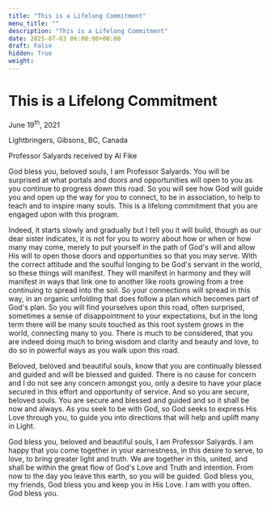 ```yaml
---
title: "This is a Lifelong Commitment"
menu_title: ""
description: "This is a Lifelong Commitment"
date: 2025-07-03 06:00:00+00:00
draft: False
hidden: True
weight:
---
```

# This is a Lifelong Commitment

June 19<sup>th</sup>, 2021

Lightbringers, Gibsons, BC, Canada

Professor Salyards received by Al Fike

God bless you, beloved souls, I am Professor Salyards. You will be surprised at what portals and doors and opportunities will open to you as you continue to progress down this road. So you will see how God will guide you and open up the way for you to connect, to be in association, to help to teach and to inspire many souls. This is a lifelong commitment that you are engaged upon with this program.

Indeed, it starts slowly and gradually but I tell you it will build, though as our dear sister indicates, it is not for you to worry about how or when or how many may come, merely to put yourself in the path of God's will and allow His will to open those doors and opportunities so that you may serve. With the correct attitude and the soulful longing to be God's servant in the world, so these things will manifest. They will manifest in harmony and they will manifest in ways that link one to another like roots growing from a tree continuing to spread into the soil. So your connections will spread in this way, in an organic unfolding that does follow a plan which becomes part of God's plan. So you will find yourselves upon this road, often surprised, sometimes a sense of disappointment to your expectations, but in the long term there will be many souls touched as this root system grows in the world, connecting many to you. There is much to be considered, that you are indeed doing much to bring wisdom and clarity and beauty and love, to do so in powerful ways as you walk upon this road.

Beloved, beloved and beautiful souls, know that you are continually blessed and guided and will be blessed and guided. There is no cause for concern and I do not see any concern amongst you, only a desire to have your place secured in this effort and opportunity of service. And so you are secure, beloved souls. You are secure and blessed and guided and so it shall be now and always. As you seek to be with God, so God seeks to express His Love through you, to guide you into directions that will help and uplift many in Light.

God bless you, beloved and beautiful souls, I am Professor Salyards. I am happy that you come together in your earnestness, in this desire to serve, to love, to bring greater light and truth. We are together in this, united, and shall be within the great flow of God's Love and Truth and intention. From now to the day you leave this earth, so you will be guided. God bless you, my friends, God bless you and keep you in His Love. I am with you often. God bless you.

